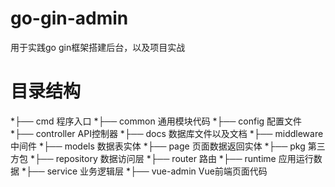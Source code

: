 # go-gin-admin
用于实践go gin框架搭建后台，以及项目实战
# 目录结构
*├── cmd          程序入口
*├── common   通用模块代码
*├── config       配置文件
*├── controller API控制器
*├── docs         数据库文件以及文档
*├── middleware    中间件
*├── models     数据表实体
*├── page        页面数据返回实体
*├── pkg          第三方包
*├── repository 数据访问层
*├── router       路由
*├── runtime     应用运行数据
*├── service      业务逻辑层
*├── vue-admin Vue前端页面代码
